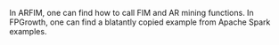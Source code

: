 
In ARFIM, one can find how to call FIM and AR mining functions. In FPGrowth, one can find a blatantly copied example from Apache Spark examples.
